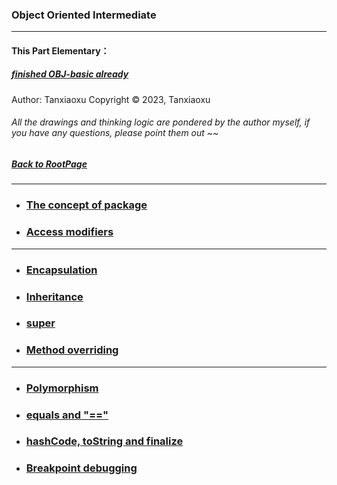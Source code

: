 ### Object Oriented Intermediate

---
#### This Part Elementary：
##### [finished OBJ-basic already](https://github.com/TerryTxx/CS-Diary/blob/master/Java-OBJ/object-general.md)

Author: Tanxiaoxu
Copyright © 2023, Tanxiaoxu

###### All the drawings and thinking logic are pondered by the author myself, if you have any questions, please point them out ~~

##### [Back to RootPage](https://github.com/TerryTxx/CS-Diary/blob/master/README.md)

---

- ### [The concept of package](https://github.com/TerryTxx/CS-Diary/blob/master/Java-OBJ/intermediate01.md)
- ### [Access modifiers](https://github.com/TerryTxx/CS-Diary/blob/master/Java-OBJ/intermediate01.md)

---
- ### [Encapsulation](https://github.com/TerryTxx/CS-Diary/blob/master/Java-OBJ/intermediate01.md)
- ### [Inheritance](https://github.com/TerryTxx/CS-Diary/blob/master/Java-OBJ/intermediate01.md)
- ### [super](https://github.com/TerryTxx/CS-Diary/blob/master/Java-OBJ/intermediate01.md)
- ### [Method overriding](https://github.com/TerryTxx/CS-Diary/blob/master/Java-OBJ/intermediate01.md)

---
- ### [Polymorphism](https://github.com/TerryTxx/CS-Diary/blob/master/Java-OBJ/intermediate01.md)
- ### [equals and "=="](https://github.com/TerryTxx/CS-Diary/blob/master/Java-OBJ/intermediate01.md)
- ### [hashCode, toString and finalize](https://github.com/TerryTxx/CS-Diary/blob/master/Java-OBJ/intermediate01.md)
- ### [Breakpoint debugging](https://github.com/TerryTxx/CS-Diary/blob/master/Java-OBJ/intermediate01.md)

